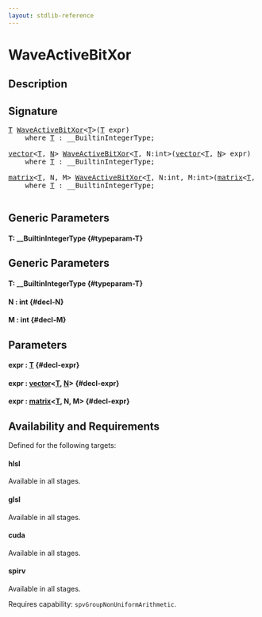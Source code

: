 ```yaml
---
layout: stdlib-reference
---
```


# WaveActiveBitXor

## Description





## Signature 

<pre>
<a href="/stdlib-reference/global-decls/WaveActiveBitXor#typeparam-T" class="code_type">T</a> <a href="/stdlib-reference/global-decls/WaveActiveBitXor">WaveActiveBitXor</a>&lt;<a href="/stdlib-reference/global-decls/WaveActiveBitXor#typeparam-T" class="code_type">T</a>&gt;(<a href="/stdlib-reference/global-decls/WaveActiveBitXor#typeparam-T" class="code_type">T</a> expr)
    <span class='code_keyword'>where</span> <a href="/stdlib-reference/global-decls/WaveActiveBitXor#typeparam-T" class="code_type">T</a> : __BuiltinIntegerType;

<a href="/stdlib-reference/types/vector/index">vector</a>&lt;<a href="/stdlib-reference/types/vector/index#typeparam-T" class="code_type">T</a>, <a href="/stdlib-reference/types/vector/index#decl-N" class="code_var">N</a>&gt; <a href="/stdlib-reference/global-decls/WaveActiveBitXor">WaveActiveBitXor</a>&lt;<a href="/stdlib-reference/global-decls/WaveActiveBitXor#typeparam-T" class="code_type">T</a>, N:int&gt;(<a href="/stdlib-reference/types/vector/index">vector</a>&lt;<a href="/stdlib-reference/types/vector/index#typeparam-T" class="code_type">T</a>, <a href="/stdlib-reference/types/vector/index#decl-N" class="code_var">N</a>&gt; expr)
    <span class='code_keyword'>where</span> <a href="/stdlib-reference/global-decls/WaveActiveBitXor#typeparam-T" class="code_type">T</a> : __BuiltinIntegerType;

<a href="/stdlib-reference/types/matrix/index">matrix</a>&lt;<a href="/stdlib-reference/types/matrix/T" class="code_type">T</a>, N, M&gt; <a href="/stdlib-reference/global-decls/WaveActiveBitXor">WaveActiveBitXor</a>&lt;<a href="/stdlib-reference/global-decls/WaveActiveBitXor#typeparam-T" class="code_type">T</a>, N:int, M:int&gt;(<a href="/stdlib-reference/types/matrix/index">matrix</a>&lt;<a href="/stdlib-reference/types/matrix/T" class="code_type">T</a>, N, M&gt; expr)
    <span class='code_keyword'>where</span> <a href="/stdlib-reference/global-decls/WaveActiveBitXor#typeparam-T" class="code_type">T</a> : __BuiltinIntegerType;

</pre>

## Generic Parameters

#### T: \_\_BuiltinIntegerType {#typeparam-T}

## Generic Parameters

#### T: \_\_BuiltinIntegerType {#typeparam-T}
#### N  : int {#decl-N}
#### M  : int {#decl-M}

## Parameters

#### expr  : [T](/stdlib-reference/global-decls/WaveActiveBitXor#typeparam-T) {#decl-expr}
#### expr  : [vector](/stdlib-reference/types/vector/index)\<[T](/stdlib-reference/types/vector/index#typeparam-T), [N](/stdlib-reference/types/vector/index#decl-N)\> {#decl-expr}
#### expr  : [matrix](/stdlib-reference/types/matrix/index)\<[T](/stdlib-reference/types/matrix/T), N, M\> {#decl-expr}

## Availability and Requirements

Defined for the following targets:

#### hlsl
Available in all stages.

#### glsl
Available in all stages.

#### cuda
Available in all stages.

#### spirv
Available in all stages.

Requires capability: `spvGroupNonUniformArithmetic`.


